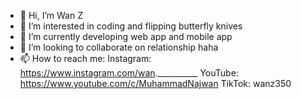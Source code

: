 - 👋 Hi, I’m Wan Z
- 👀 I’m interested in coding and flipping butterfly knives
- 🌱 I’m currently developing web app and mobile app
- 💞️ I’m looking to collaborate on relationship haha
- 📫 How to reach me:
Instagram: https://www.instagram.com/wan.__________
YouTube: https://www.youtube.com/c/MuhammadNajwan
TikTok: wanz350

<!---
wanZ772/wanZ772 is a ✨ special ✨ repository because its `README.md` (this file) appears on your GitHub profile.
You can click the Preview link to take a look at your changes.
--->

